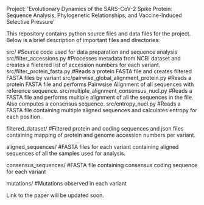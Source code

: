 Project: 'Evolutionary Dynamics of the SARS-CoV-2 Spike Protein: Sequence Analysis, Phylogenetic Relationships, and Vaccine-Induced Selective Pressure'

This repository contains python source files and data files for the project. Below is a brief description of important files and directories:

src/ #Source code used for data preparation and sequence analysis
src/filter_accessions.py #Processes metadata from NCBI dataset and creates a filetered list of accession numbers for each variant.
src/filter_protein_fasta.py #Reads a protein FASTA file and creates filtered FASTA files by variant
src/pairwise_global_alignment_protein.py #Reads a protein FASTA file and performs Pairwsise Alignment of all sequences with reference sequence.
src/multiple_alignment_consensus_nucl.py #Reads a FASTA file and performs multiple alignment of all the sequences in the file. Also computes a consensus sequence.
src/entropy_nucl.py #Reads a FASTA file containing multiple aligned sequences and calculates entropy for each position.

filtered_dataset/ #Filtered protein and coding sequences and json files containing mapping of protein and genome accession numbers per variant.

aligned_sequences/ #FASTA files for each variant containing aligned sequences of all the samples used for analysis.

consensus_sequences/ #FASTA file containing consensus coding sequence for each variant

mutations/ #Mutations observed in each variant


Link to the paper will be updated soon.

